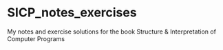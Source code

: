 # SICP_notes_exercises
My notes and exercise solutions for the book Structure &amp; Interpretation of Computer Programs
